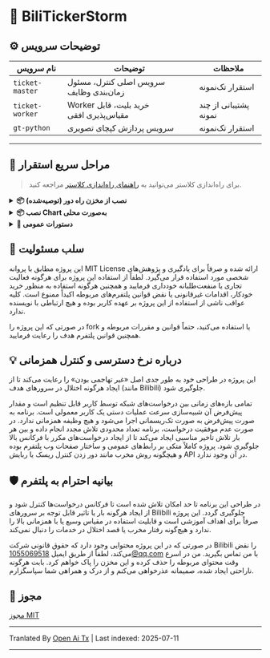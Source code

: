 # 🎫 BiliTickerStorm

## ⚙️ توضیحات سرویس

| نام سرویس             | توضیحات              | ملاحظات    |
| ------------------- | ------------------- | -------- |
| `ticket-master`     | سرویس اصلی کنترل، مسئول زمان‌بندی وظایف     | استقرار تک‌نمونه |
| `ticket-worker`     | Worker خرید بلیت، قابل مقیاس‌پذیری افقی | پشتیبانی از چند نمونه |
| `gt-python`         | سرویس پردازش کپچای تصویری       | استقرار تک‌نمونه |

---

## 🚀 مراحل سریع استقرار

> برای راه‌اندازی کلاستر می‌توانید به [راهنمای راه‌اندازی کلاستر](https://raw.githubusercontent.com/mikumifa/biliTickerStorm/main/docs/集群搭建参考.md) مراجعه کنید.

<details> <summary><strong>📦 نصب از مخزن راه دور (توصیه‌شده)</strong></summary>

```bash
helm repo add bili-ticker-storm https://mikumifa.github.io/biliTickerStorm/
helm repo update
```
### 2. نصب Chart

```bash
helm install bili-ticker-storm bili-ticker-storm/bili-ticker-storm \
  --set ticketMaster.hostDataPath=/your/host/data/path \
  --set ticketWorker.pushplusToken="your_token" \
  --set ticketWorker.ticketInterval="300" \
  --set ticketWorker.ticketTimeStart="2025-05-20T13:14"
  
```

> - `hostDataPath` دایرکتوری فایل پیکربندی خرید بلیت است که برای کانتینر `ticket-master` مانت می‌شود. برای تولید فایل پیکربندی خرید بلیت از https://github.com/mikumifa/biliTickerBuy استفاده کنید.
> - `ticketWorker.pushplusToken` پیکربندی ارسال pushplus است. پس از تنظیم، می‌توانید اعلان‌های نتیجه خرید بلیت را دریافت کنید.
> - `ticketWorker.ticketInterval` فاصله زمانی بین تلاش‌های خرید بلیت به ثانیه است که به طور پیش‌فرض ۳۰۰ میلی‌ثانیه می‌باشد.
> - `ticketWorker.ticketTimeStart` زمان شروع برنامه‌ریزی شده است که فرمت آن `2025-05-20T13:14` می‌باشد. اگر مقداردهی نشود، به صورت پیش‌فرض پس از باز شدن کانتینر، خرید بلیت فوراً آغاز می‌شود.

### 3. ارتقاء Chart

```bash
helm upgrade bili-ticker-storm bili-ticker-storm/bili-ticker-storm --reuse-values \
  --set ticketWorker.ticketInterval="600"
```
</details> 
<details> <summary><strong>📦 نصب Chart به‌صورت محلی</strong></summary>


### 1. نصب Chart

```bash
# کلون کردن مخزن
git clone https://github.com/mikumifa/biliTickerStorm
# استفاده از بسته Chart محلی
helm install bili-ticker-storm ./helm \
  --set ticketMaster.hostDataPath=/your/host/data/path \
  --set ticketWorker.pushplusToken="your_token" \
  --set ticketWorker.ticketInterval="300" \
  --set ticketWorker.ticketTimeStart="2025-05-20T13:14"
```
### 2. بروزرسانی Chart

```bash
helm upgrade bili-ticker-storm ./helm --reuse-values
```
</details>
<details>
<summary><strong>📌 دستورات عمومی</strong></summary>

### ⏹ حذف نصب
```bash
helm uninstall bili-ticker-storm
```
</details>


## 📩 سلب مسئولیت

این پروژه مطابق با پروانه MIT License ارائه شده و صرفاً برای یادگیری و پژوهش‌های شخصی مورد استفاده قرار می‌گیرد. لطفاً از استفاده این پروژه برای هرگونه فعالیت تجاری یا منفعت‌طلبانه خودداری فرمایید و همچنین هرگونه استفاده به منظور خرید خودکار، اقدامات غیرقانونی یا نقض قوانین پلتفرم‌های مربوطه اکیداً ممنوع است. کلیه عواقب ناشی از استفاده از این پروژه بر عهده کاربر بوده و هیچ ارتباطی با نویسنده ندارد.

در صورتی که این پروژه را fork یا استفاده می‌کنید، حتماً قوانین و مقررات مربوطه و همچنین قوانین پلتفرم هدف را رعایت فرمایید.

## 💡 درباره نرخ دسترسی و کنترل همزمانی
این پروژه در طراحی خود به طور جدی اصل «غیر تهاجمی بودن» را رعایت می‌کند تا از ایجاد هرگونه اختلال در سرورهای هدف (مانند Bilibili) جلوگیری شود.

تمامی بازه‌های زمانی بین درخواست‌های شبکه توسط کاربر قابل تنظیم است و مقدار پیش‌فرض آن شبیه‌سازی سرعت عملیات دستی یک کاربر معمولی است. برنامه به صورت پیش‌فرض به صورت تک‌ریسمانی اجرا می‌شود و هیچ وظیفه همزمانی ندارد. در صورت عدم موفقیت درخواست، برنامه تعداد محدودی تلاش مجدد انجام داده و بین هر بار تلاش تاخیر مناسبی ایجاد می‌کند تا از ایجاد درخواست‌های مکرر با فرکانس بالا جلوگیری شود. پروژه کاملاً متکی بر رابط‌های عمومی و ساختار صفحات وب پلتفرم بوده و هیچگونه روش مخرب مانند دور زدن کنترل ریسک یا ربایش API در آن وجود ندارد.
## 🛡️ بیانیه احترام به پلتفرم

در طراحی این برنامه تا حد امکان تلاش شده است تا فرکانس درخواست‌ها کنترل شود و از ایجاد هرگونه بار یا تاثیر قابل توجه بر سرورهای Bilibili جلوگیری گردد. این پروژه صرفاً برای اهداف آموزشی است و قابلیت استفاده در مقیاس وسیع یا با همزمانی بالا را ندارد و هیچ‌گونه رفتار مخرب یا قصد اختلال در خدمات را دنبال نمی‌کند.

در صورتی که در این پروژه محتوایی وجود دارد که حقوق قانونی شرکت Bilibili را نقض می‌کند، لطفاً از طریق ایمیل [1055069518@qq.com](https://raw.githubusercontent.com/mikumifa/biliTickerStorm/main/mailto:1055069518@qq.com) با من تماس بگیرید. من در اسرع وقت محتوای مربوطه را حذف کرده و این مخزن را پاک خواهم کرد. بابت هرگونه ناراحتی ایجاد شده، صمیمانه عذرخواهی می‌کنم و از درک و همراهی شما سپاسگزارم.

## 📄 مجوز

[مجوز MIT](LICENSE)


---

Tranlated By [Open Ai Tx](https://github.com/OpenAiTx/OpenAiTx) | Last indexed: 2025-07-11

---